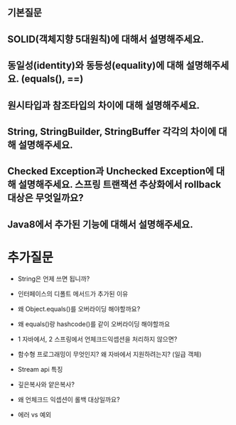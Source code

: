 ## 기본질문

## SOLID(객체지향 5대원칙)에 대해서 설명해주세요.

## 동일성(identity)와 동등성(equality)에 대해 설명해주세요. (equals(), ==)

## 원시타입과 참조타입의 차이에 대해 설명해주세요.

## String, StringBuilder, StringBuffer 각각의 차이에 대해 설명해주세요.

## Checked Exception과 Unchecked Exception에 대해 설명해주세요. 스프링 트랜잭션 추상화에서 rollback 대상은 무엇일까요?

## Java8에서 추가된 기능에 대해서 설명해주세요.

# 추가질문

* String은 언제 쓰면 됩니까?

* 인터페이스의 디폴트 메서드가 추가된 이유

* 왜 Object.equals()를 오버라이딩 해야할까요?

* 왜 equals()랑 hashcode()를 같이 오버라이딩 해야할까요

* 1 자바에서, 2 스프링에서 언체크드익셉션을 처리하지 않으면? 

* 함수형 프로그래밍이 무엇인지? 왜 자바에서 지원하려는지? (일급 객체)

* Stream api 특징

* 깊은복사와 얕은복사?

* 왜 언체크드 익셉션이 롤백 대상일까요? 

* 에러 vs 예외 